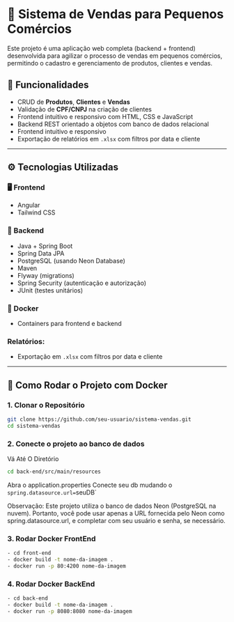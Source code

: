 # 🛒 Sistema de Vendas para Pequenos Comércios

Este projeto é uma aplicação web completa (backend + frontend) desenvolvida para agilizar o processo de vendas em pequenos comércios, permitindo o cadastro e gerenciamento de produtos, clientes e vendas.

## 📌 Funcionalidades

- CRUD de **Produtos**, **Clientes** e **Vendas**
- Validação de **CPF/CNPJ** na criação de clientes
- Frontend intuitivo e responsivo com HTML, CSS e JavaScript
- Backend REST orientado a objetos com banco de dados relacional
- Frontend intuitivo e responsivo
- Exportação de relatórios em `.xlsx` com filtros por data e cliente

---

## ⚙️ Tecnologias Utilizadas

### 🖥️ Frontend

- Angular
- Tailwind CSS

### 🔧 Backend

- Java + Spring Boot
- Spring Data JPA
- PostgreSQL (usando Neon Database)
- Maven
- Flyway (migrations)
- Spring Security (autenticação e autorização)
- JUnit (testes unitários)

### 🐳 Docker

- Containers para frontend e backend

### Relatórios:

- Exportação em `.xlsx` com filtros por data e cliente

---

## 🚀 Como Rodar o Projeto com Docker

### 1. Clonar o Repositório

```bash
git clone https://github.com/seu-usuario/sistema-vendas.git
cd sistema-vendas
```

### 2. Conecte o projeto ao banco de dados

Vá Até O Diretório

```bash
cd back-end/src/main/resources
```

Abra o application.properties
Conecte seu db mudando o `spring.datasource.url=`seuDB`

Observação: Este projeto utiliza o banco de dados Neon (PostgreSQL na nuvem). Portanto, você pode usar apenas a URL fornecida pelo Neon como spring.datasource.url, e completar com seu usuário e senha, se necessário.

### 3. Rodar Docker FrontEnd

```bash
- cd front-end
- docker build -t nome-da-imagem .
- docker run -p 80:4200 nome-da-imagem
```

### 4. Rodar Docker BackEnd

```bash
- cd back-end
- docker build -t nome-da-imagem .
- docker run -p 8080:8080 nome-da-imagem
```
